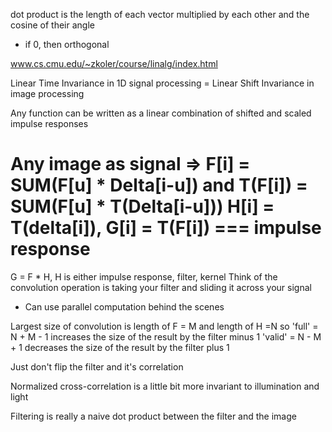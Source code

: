 dot product is the length of each vector multiplied by each other and the cosine of their angle
- if 0, then orthogonal

www.cs.cmu.edu/~zkoler/course/linalg/index.html

Linear Time Invariance in 1D signal processing = Linear Shift Invariance in image processing

Any function can be written as a linear combination of shifted and scaled impulse responses

Any image as signal => F[i] = SUM(F[u] * Delta[i-u])
and T(F[i]) = SUM(F[u] * T(Delta[i-u]))
H[i] = T(delta[i]), G[i] = T(F[i]) === impulse response
==
G = F * H, H is either impulse response, filter, kernel
Think of the convolution operation is taking your filter and sliding it across your signal
- Can use parallel computation behind the scenes


Largest size of convolution is length of F = M  and length of H =N
so 'full' = N + M - 1 increases the size of the result by the filter minus 1
'valid' = N - M + 1  decreases the size of the result by the filter plus 1

Just don't flip the filter and it's correlation

Normalized cross-correlation is a little bit more invariant to illumination and light

Filtering is really a naive dot product between the filter and the image

